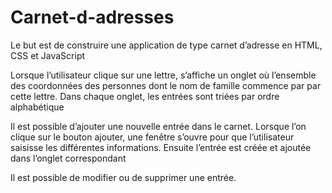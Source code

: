# Carnet-d-adresses


Le but est de construire une application de type carnet d’adresse en HTML, CSS et JavaScript

Lorsque l’utilisateur clique sur une lettre, s’affiche un onglet où l’ensemble des coordonnées des personnes dont le nom de famille commence par par cette lettre. Dans chaque onglet, les entrées sont triées par ordre alphabétique

Il est possible d’ajouter une nouvelle entrée dans le carnet. Lorsque l’on clique sur le bouton ajouter, une fenêtre s’ouvre pour que l’utilisateur saisisse les différentes informations. Ensuite l’entrée est créée et ajoutée dans l’onglet correspondant

Il est possible de modifier ou de supprimer une entrée.

